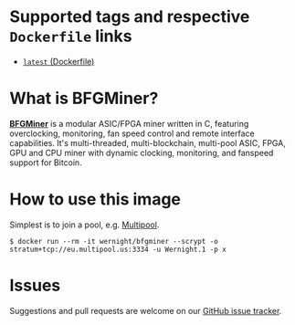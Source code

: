 
# Supported tags and respective `Dockerfile` links

  * [`latest` (Dockerfile)](https://github.com/wernight/docker-bfgminer/blob/master/Dockerfile)


# What is BFGMiner?

**[BFGMiner](https://github.com/luke-jr/bfgminer)** is a modular ASIC/FPGA miner written in C,
featuring overclocking, monitoring, fan speed control and remote interface capabilities.
It's multi-threaded, multi-blockchain, multi-pool ASIC, FPGA, GPU and CPU
miner with dynamic clocking, monitoring, and fanspeed support for Bitcoin.


# How to use this image

Simplest is to join a pool, e.g. [Multipool](https://www.multipool.us/dashboard/help/).

    $ docker run --rm -it wernight/bfgminer --scrypt -o stratum+tcp://eu.multipool.us:3334 -u Wernight.1 -p x


# Issues

Suggestions and pull requests are welcome on our [GitHub issue tracker](https://github.com/wernight/docker-bfgminer/issues).
